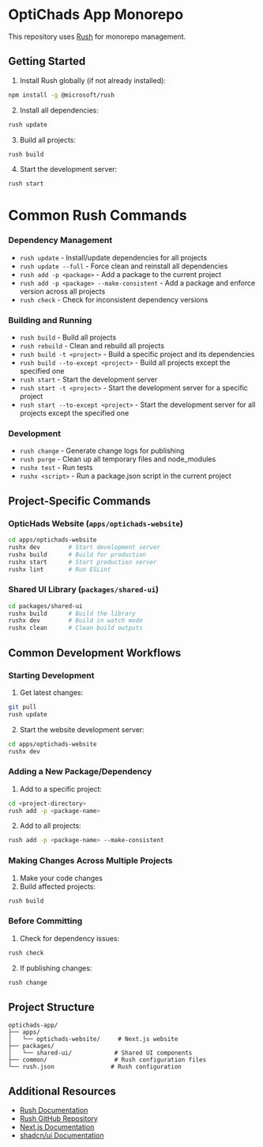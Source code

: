 # OptiChads App Monorepo

This repository uses [Rush](https://rushjs.io/) for monorepo management.

## Getting Started

1. Install Rush globally (if not already installed):

```bash
npm install -g @microsoft/rush
```

2. Install all dependencies:

```bash
rush update
```

3. Build all projects:

```bash
rush build
```

4. Start the development server:

```bash
rush start
```

# Common Rush Commands

### Dependency Management

- `rush update` - Install/update dependencies for all projects
- `rush update --full` - Force clean and reinstall all dependencies
- `rush add -p <package>` - Add a package to the current project
- `rush add -p <package> --make-consistent` - Add a package and enforce version across all projects
- `rush check` - Check for inconsistent dependency versions

### Building and Running

- `rush build` - Build all projects
- `rush rebuild` - Clean and rebuild all projects
- `rush build -t <project>` - Build a specific project and its dependencies
- `rush build --to-except <project>` - Build all projects except the specified one
- `rush start` - Start the development server
- `rush start -t <project>` - Start the development server for a specific project
- `rush start --to-except <project>` - Start the development server for all projects except the specified one

### Development

- `rush change` - Generate change logs for publishing
- `rush purge` - Clean up all temporary files and node_modules
- `rushx test` - Run tests
- `rushx <script>` - Run a package.json script in the current project

## Project-Specific Commands

### OpticHads Website (`apps/optichads-website`)

```bash
cd apps/optichads-website
rushx dev        # Start development server
rushx build      # Build for production
rushx start      # Start production server
rushx lint       # Run ESLint
```

### Shared UI Library (`packages/shared-ui`)

```bash
cd packages/shared-ui
rushx build      # Build the library
rushx dev        # Build in watch mode
rushx clean      # Clean build outputs
```

## Common Development Workflows

### Starting Development

1. Get latest changes:

```bash
git pull
rush update
```

2. Start the website development server:

```bash
cd apps/optichads-website
rushx dev
```

### Adding a New Package/Dependency

1. Add to a specific project:

```bash
cd <project-directory>
rush add -p <package-name>
```

2. Add to all projects:

```bash
rush add -p <package-name> --make-consistent
```

### Making Changes Across Multiple Projects

1. Make your code changes
2. Build affected projects:

```bash
rush build
```

### Before Committing

1. Check for dependency issues:

```bash
rush check
```

2. If publishing changes:

```bash
rush change
```

## Project Structure

```
optichads-app/
├── apps/
│   └── optichads-website/     # Next.js website
├── packages/
│   └── shared-ui/            # Shared UI components
├── common/                   # Rush configuration files
└── rush.json                # Rush configuration
```

## Additional Resources

- [Rush Documentation](https://rushjs.io/pages/developer/commands/)
- [Rush GitHub Repository](https://github.com/microsoft/rush)
- [Next.js Documentation](https://nextjs.org/docs)
- [shadcn/ui Documentation](https://ui.shadcn.com/)
